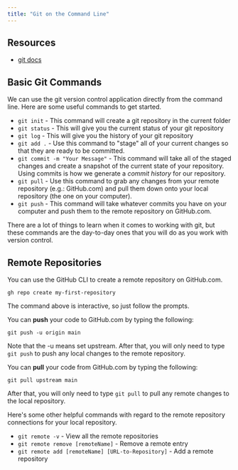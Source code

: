 ```yaml
---
title: "Git on the Command Line"
---
```


## Resources

- [git docs](https://git-scm.com/book/en/v2/)

## Basic Git Commands

We can use the git version control application directly from the command line. Here are some useful commands to get started.

- `git init` - This command will create a git repository in the current folder
- `git status` - This will give you the current status of your git repository
- `git log` - This will give you the history of your git repository
- `git add .` - Use this command to "stage" all of your current changes so that they are ready to be committed.
- `git commit -m "Your Message"` - This command will take all of the staged changes and create a snapshot of the current state of your repository. Using commits is how we generate a *commit history* for our repository.
- `git pull` - Use this command to grab any changes from your remote repository (e.g.: GitHub.com) and pull them down onto your local repository (the one on your computer).
- `git push` - This command will take whatever commits you have on your computer and push them to the remote repository on GitHub.com.

There are a lot of things to learn when it comes to working with git, but these commands are the day-to-day ones that you will do as you work with version control.

## Remote Repositories

You can use the GitHub CLI to create a remote repository on GitHub.com.

```shell
gh repo create my-first-repository
```

The command above is interactive, so just follow the prompts.

You can **push** your code to GitHub.com by typing the following:

```shell
git push -u origin main
```

Note that the -u means set upstream.
After that, you will only need to type `git push` to push any local changes to the remote repository.

You can **pull** your code from GitHub.com by typing the following:

```shell
git pull upstream main
```

After that, you will only need to type `git pull` to pull any remote changes to the local repository.

Here's some other helpful commands with regard to the remote repository connections for your local repository.

- `git remote -v` - View all the remote repositories
- `git remote remove [remoteName]` - Remove a remote entry
- `git remote add [remoteName] [URL-to-Repository]` - Add a remote repository
